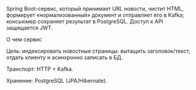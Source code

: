 Spring Boot-сервис, который принимает URL новости, чистит HTML, формирует «нормализованный» документ и отправляет его в Kafka; консьюмер сохраняет результат в PostgreSQL. Доступ к API защищается JWT.

О чем сервис

Цель: индексировать новостные страницы: вытащить заголовок/текст, отдать клиенту и асинхронно записать в БД.

Транспорт: HTTP + Kafka.

Хранение: PostgreSQL (JPA/Hibernate).